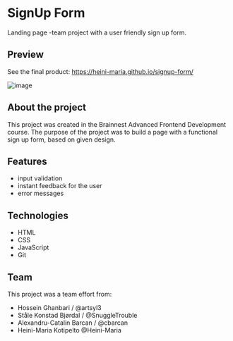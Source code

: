 # SignUp Form

Landing page -team project with a user friendly sign up form. 

## Preview

See the final product: https://heini-maria.github.io/signup-form/


![image](https://user-images.githubusercontent.com/115211431/216787751-c6c8746d-b388-437f-800d-03b0a87b2dc6.png)

## About the project

This project was created in the Brainnest Advanced Frontend Development course. The purpose of the project was to build a page with a functional sign up form, based on given design. 

## Features

* input validation
* instant feedback for the user
* error messages

## Technologies

* HTML
* CSS
* JavaScript
* Git

## Team

This project was a team effort from:

 * Hossein Ghanbari  / @artsyl3 
 * Ståle Konstad Bjørdal / @SnuggleTrouble 
 * Alexandru-Catalin Barcan / @cbarcan 
 * Heini-Maria Kotipelto @Heini-Maria
